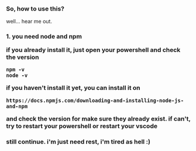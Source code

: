 ### So, how to use this?
well... hear me out.
<h3>1. you need node and npm

   if you already install it, just open your powershell and check the version
   ```
   npm -v
   node -v
   ```
   if you haven't install it yet, you can install it on
   ```
   https://docs.npmjs.com/downloading-and-installing-node-js-and-npm
   ```
   and check the version for make sure they already exist. if can't, try to restart your powershell or restart your vscode

### still continue. i'm just need rest, i'm tired as hell :)
